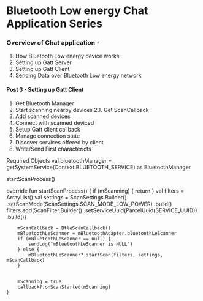 # Bluetooth Low energy Chat Application Series

### Overview of Chat application -

1. How Bluetooth Low energy device works
2. Setting up Gatt Server
3. Setting up Gatt Client
4. Sending Data over Bluetooth Low energy network

#### Post 3 - Setting up Gatt Client

1. Get Bluetooth Manager
2. Start scanning nearby devices
    2.1. Get ScanCallback
3. Add scanned devices
4. Connect with scanned deviced
5. Setup Gatt client callback
5. Manage connection state
6. Discover services offered by client
7. Write/Send First charactericts

Required Objects
val bluetoothManager = getSystemService(Context.BLUETOOTH_SERVICE) as BluetoothManager

startScanProcess()

override fun startScanProcess() {
        if (mScanning) {
            return
        }
        val filters = ArrayList<ScanFilter>()
        val settings = ScanSettings.Builder()
                .setScanMode(ScanSettings.SCAN_MODE_LOW_POWER)
                .build()
        filters.add(ScanFilter.Builder()
                .setServiceUuid(ParcelUuid(SERVICE_UUID))
                .build())

        mScanCallback = BtleScanCallback()
        mBluetoothLeScanner = mBluetoothAdapter.bluetoothLeScanner
        if (mBluetoothLeScanner == null) {
            sendLog("mBluetoothLeScanner is NULL")
        } else {
            mBluetoothLeScanner?.startScan(filters, settings, mScanCallback)
        }


        mScanning = true
        callback?.onScanStarted(mScanning)
    }
